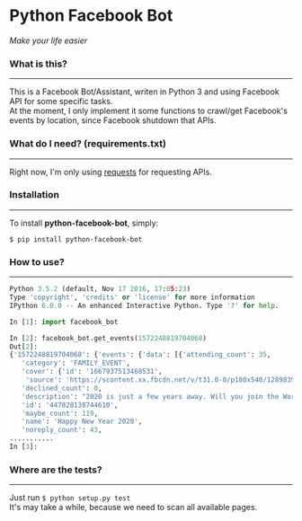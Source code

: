 # Python Facebook Bot
*Make your life easier*  

### What is this?
----------------
  This is a Facebook Bot/Assistant, writen in Python 3 and using Facebook API for some
  specific tasks.  
  At the moment, I only implement it some functions to crawl/get Facebook's events by
  location, since Facebook shutdown that APIs.  

### What do I need? (requirements.txt)
------------------
  Right now, I'm only using [requests](https://github.com/kennethreitz/requests) for requesting APIs.  

### Installation
---------------
  To install **python-facebook-bot**, simply:  
  
  ```
  $ pip install python-facebook-bot
  ```  
### How to use?
---------------
  ```python
  Python 3.5.2 (default, Nov 17 2016, 17:05:23)
Type 'copyright', 'credits' or 'license' for more information
IPython 6.0.0 -- An enhanced Interactive Python. Type '?' for help.

In [1]: import facebook_bot

In [2]: facebook_bot.get_events(1572248819704068)
Out[2]:
{'1572248819704068': {'events': {'data': [{'attending_count': 35,
     'category': 'FAMILY_EVENT',
     'cover': {'id': '1667937513468531',
      'source': 'https://scontent.xx.fbcdn.net/v/t31.0-0/p180x540/12898397_1667937513468531_267697016695005514_o.jpg?oh=1ea3755b790a6837febf9621a3b23f6f&oe=597E6E0D'},
     'declined_count': 0,
     'description': "2020 is just a few years away. Will you join the World for this epic New Years' celebration? I know that you will. I look forward to celebrating with you. \n\nThis is a virtual event and the whole planet is invited.",
     'id': '447828138744610',
     'maybe_count': 119,
     'name': 'Happy New Year 2020',
     'noreply_count': 43,
  ...........
  In [3]:
  ```

### Where are the tests?
-----------------------
  Just run `$ python setup.py test`  
  It's may take a while, because we need to scan all available pages.
